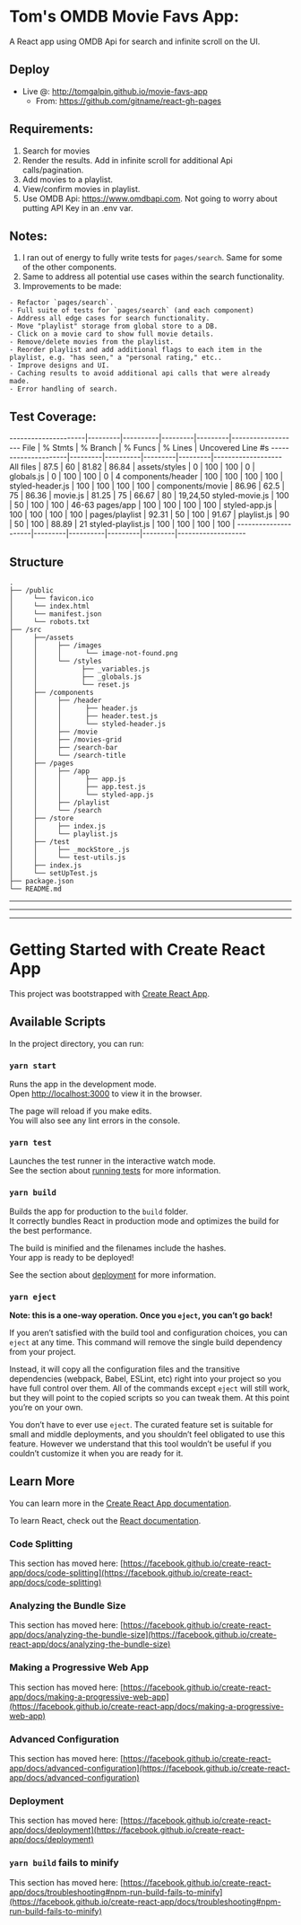 # Tom's OMDB Movie Favs App:
A React app using OMDB Api for search and infinite scroll on the UI.

## Deploy
- Live @: http://tomgalpin.github.io/movie-favs-app
  - From: https://github.com/gitname/react-gh-pages

## Requirements:
  1. Search for movies
  2. Render the results.  Add in infinite scroll for additional Api calls/pagination.
  3. Add movies to a playlist.  
  4. View/confirm movies in playlist.
  5.  Use OMDB Api: https://www.omdbapi.com.  Not going to worry about putting API Key in an .env var.

## Notes:
  1. I ran out of energy to fully write tests for `pages/search`.  Same for some of the other components.
  2. Same to address all potential use cases within the search functionality.
  3. Improvements to be made:  
  
    - Refactor `pages/search`.
    - Full suite of tests for `pages/search` (and each component)
    - Address all edge cases for search functionality.
    - Move "playlist" storage from global store to a DB.
    - Click on a movie card to show full movie details.
    - Remove/delete movies from the playlist.
    - Reorder playlist and add additional flags to each item in the playlist, e.g. "has seen," a "personal rating," etc..
    - Improve designs and UI.
    - Caching results to avoid additional api calls that were already made.
    - Error handling of search.

## Test Coverage:
---------------------|---------|----------|---------|---------|-------------------
File | % Stmts | % Branch | % Funcs | % Lines | Uncovered Line #s
---------------------|---------|----------|---------|---------|-------------------
All files | 87.5 | 60 | 81.82 | 86.84 |
assets/styles | 0 | 100 | 100 | 0 |
globals.js | 0 | 100 | 100 | 0 | 4
components/header | 100 | 100 | 100 | 100 |
styled-header.js | 100 | 100 | 100 | 100 |
components/movie | 86.96 | 62.5 | 75 | 86.36 |
movie.js | 81.25 | 75 | 66.67 | 80 | 19,24,50
styled-movie.js | 100 | 50 | 100 | 100 | 46-63
pages/app | 100 | 100 | 100 | 100 |
styled-app.js | 100 | 100 | 100 | 100 |
pages/playlist | 92.31 | 50 | 100 | 91.67 |
playlist.js | 90 | 50 | 100 | 88.89 | 21
styled-playlist.js | 100 | 100 | 100 | 100 |
---------------------|---------|----------|---------|---------|-------------------


## Structure
    .
    ├── /public
    │     └── favicon.ico
    │     └── index.html
    │     └── manifest.json
    │     └── robots.txt
    ├── /src
    │     ├──/assets
    │     │     ├── /images
    │     │     │      └── image-not-found.png
    │     │     └── /styles
    │     │           ├── _variables.js
    │     │           ├── _globals.js
    │     │           └── reset.js
    │     ├── /components
    │     │     ├── /header
    │     │     │      ├── header.js
    │     │     │      ├── header.test.js
    │     │     │      └── styled-header.js
    │     │     ├── /movie
    │     │     ├── /movies-grid
    │     │     ├── /search-bar
    │     │     └── /search-title
    │     ├── /pages
    │     │     ├── /app
    │     │     │      ├── app.js
    │     │     │      ├── app.test.js
    │     │     │      └── styled-app.js
    │     │     ├── /playlist
    │     │     └── /search
    │     ├── /store
    │     │     ├── index.js
    │     │     └── playlist.js
    │     ├── /test
    │     │     ├── _mockStore_.js
    │     │     └── test-utils.js
    │     ├── index.js
    │     └── setUpTest.js
    ├── package.json
    └── README.md

---
---
---

# Getting Started with Create React App

This project was bootstrapped with [Create React App](https://github.com/facebook/create-react-app).

## Available Scripts

In the project directory, you can run:

### `yarn start`

Runs the app in the development mode.\
Open [http://localhost:3000](http://localhost:3000) to view it in the browser.

The page will reload if you make edits.\
You will also see any lint errors in the console.

### `yarn test`

Launches the test runner in the interactive watch mode.\
See the section about [running tests](https://facebook.github.io/create-react-app/docs/running-tests) for more information.

### `yarn build`

Builds the app for production to the `build` folder.\
It correctly bundles React in production mode and optimizes the build for the best performance.

The build is minified and the filenames include the hashes.\
Your app is ready to be deployed!

See the section about [deployment](https://facebook.github.io/create-react-app/docs/deployment) for more information.

### `yarn eject`

**Note: this is a one-way operation. Once you `eject`, you can’t go back!**

If you aren’t satisfied with the build tool and configuration choices, you can `eject` at any time. This command will remove the single build dependency from your project.

Instead, it will copy all the configuration files and the transitive dependencies (webpack, Babel, ESLint, etc) right into your project so you have full control over them. All of the commands except `eject` will still work, but they will point to the copied scripts so you can tweak them. At this point you’re on your own.

You don’t have to ever use `eject`. The curated feature set is suitable for small and middle deployments, and you shouldn’t feel obligated to use this feature. However we understand that this tool wouldn’t be useful if you couldn’t customize it when you are ready for it.

## Learn More

You can learn more in the [Create React App documentation](https://facebook.github.io/create-react-app/docs/getting-started).

To learn React, check out the [React documentation](https://reactjs.org/).

### Code Splitting

This section has moved here: [https://facebook.github.io/create-react-app/docs/code-splitting](https://facebook.github.io/create-react-app/docs/code-splitting)

### Analyzing the Bundle Size

This section has moved here: [https://facebook.github.io/create-react-app/docs/analyzing-the-bundle-size](https://facebook.github.io/create-react-app/docs/analyzing-the-bundle-size)

### Making a Progressive Web App

This section has moved here: [https://facebook.github.io/create-react-app/docs/making-a-progressive-web-app](https://facebook.github.io/create-react-app/docs/making-a-progressive-web-app)

### Advanced Configuration

This section has moved here: [https://facebook.github.io/create-react-app/docs/advanced-configuration](https://facebook.github.io/create-react-app/docs/advanced-configuration)

### Deployment

This section has moved here: [https://facebook.github.io/create-react-app/docs/deployment](https://facebook.github.io/create-react-app/docs/deployment)

### `yarn build` fails to minify

This section has moved here: [https://facebook.github.io/create-react-app/docs/troubleshooting#npm-run-build-fails-to-minify](https://facebook.github.io/create-react-app/docs/troubleshooting#npm-run-build-fails-to-minify)
